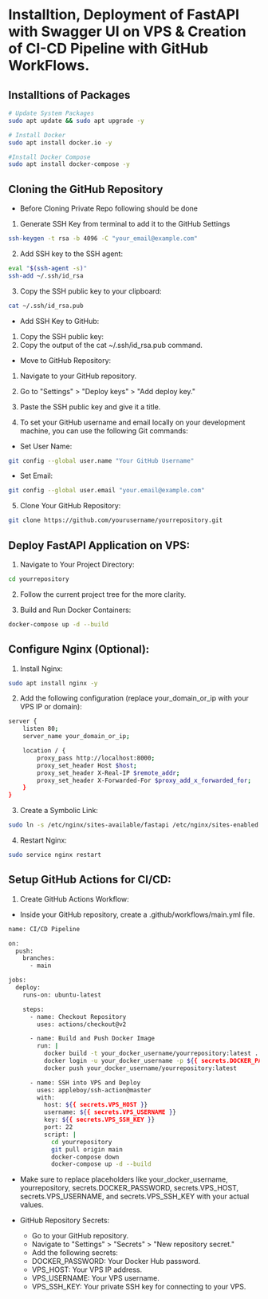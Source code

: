 # Installtion, Deployment of FastAPI with Swagger UI on VPS & Creation of CI-CD Pipeline with GitHub WorkFlows.

## Installtions of Packages 
```bash
# Update System Packages
sudo apt update && sudo apt upgrade -y

# Install Docker
sudo apt install docker.io -y

#Install Docker Compose
sudo apt install docker-compose -y

```

## Cloning the GitHub Repository 
- Before Cloning Private Repo following should be done

1. Generate SSH Key from terminal to add it to the GitHub Settings 
```bash 
ssh-keygen -t rsa -b 4096 -C "your_email@example.com"
```

2. Add SSH key to the SSH agent:
```bash
eval "$(ssh-agent -s)"
ssh-add ~/.ssh/id_rsa
```

3. Copy the SSH public key to your clipboard:
```bash
cat ~/.ssh/id_rsa.pub
```

- Add SSH Key to GitHub:
1. Copy the SSH public key:
2. Copy the output of the cat ~/.ssh/id_rsa.pub command.

- Move to GitHub Repository:

1. Navigate to your GitHub repository.
2. Go to "Settings" > "Deploy keys" > "Add deploy key."
3. Paste the SSH public key and give it a title.

4. To set your GitHub username and email locally on your development machine, you can use the following Git commands:
- Set User Name:
```bash
git config --global user.name "Your GitHub Username"
```
- Set Email:
```bash
git config --global user.email "your.email@example.com"
```

5. Clone Your GitHub Repository:
```bash 
git clone https://github.com/yourusername/yourrepository.git
```

## Deploy FastAPI Application on VPS:
1. Navigate to Your Project Directory:
```bash 
cd yourrepository
```

2. Follow the current project tree for the more clarity.

3. Build and Run Docker Containers:
```bash
docker-compose up -d --build
```

## Configure Nginx (Optional):
1. Install Nginx:
```bash 
sudo apt install nginx -y
```

2. Add the following configuration (replace your_domain_or_ip with your VPS IP or domain):
```bash
server {
    listen 80;
    server_name your_domain_or_ip;

    location / {
        proxy_pass http://localhost:8000;
        proxy_set_header Host $host;
        proxy_set_header X-Real-IP $remote_addr;
        proxy_set_header X-Forwarded-For $proxy_add_x_forwarded_for;
    }
}
```

3. Create a Symbolic Link:
```bash
sudo ln -s /etc/nginx/sites-available/fastapi /etc/nginx/sites-enabled
```

4. Restart Nginx:
```bash
sudo service nginx restart
```

## Setup GitHub Actions for CI/CD:
1. Create GitHub Actions Workflow:
- Inside your GitHub repository, create a .github/workflows/main.yml file.

```bash
name: CI/CD Pipeline

on:
  push:
    branches:
      - main

jobs:
  deploy:
    runs-on: ubuntu-latest

    steps:
      - name: Checkout Repository
        uses: actions/checkout@v2

      - name: Build and Push Docker Image
        run: |
          docker build -t your_docker_username/yourrepository:latest .
          docker login -u your_docker_username -p ${{ secrets.DOCKER_PASSWORD }}
          docker push your_docker_username/yourrepository:latest

      - name: SSH into VPS and Deploy
        uses: appleboy/ssh-action@master
        with:
          host: ${{ secrets.VPS_HOST }}
          username: ${{ secrets.VPS_USERNAME }}
          key: ${{ secrets.VPS_SSH_KEY }}
          port: 22
          script: |
            cd yourrepository
            git pull origin main
            docker-compose down
            docker-compose up -d --build
```

- Make sure to replace placeholders like your_docker_username, yourrepository, secrets.DOCKER_PASSWORD, secrets.VPS_HOST, secrets.VPS_USERNAME, and secrets.VPS_SSH_KEY with your actual values.

- GitHub Repository Secrets:
  - Go to your GitHub repository.
  - Navigate to "Settings" > "Secrets" > "New repository secret."
  - Add the following secrets:
  - DOCKER_PASSWORD: Your Docker Hub password.
  - VPS_HOST: Your VPS IP address.
  - VPS_USERNAME: Your VPS username.
  - VPS_SSH_KEY: Your private SSH key for connecting to your VPS.